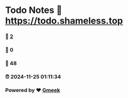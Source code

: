 # Todo Notes :link: https://todo.shameless.top 
### :page_facing_up: [2](https://todo.shameless.top/tag.html) 
### :speech_balloon: 0 
### :hibiscus: 48 
### :alarm_clock: 2024-11-25 01:11:34 
### Powered by :heart: [Gmeek](https://github.com/Meekdai/Gmeek)

